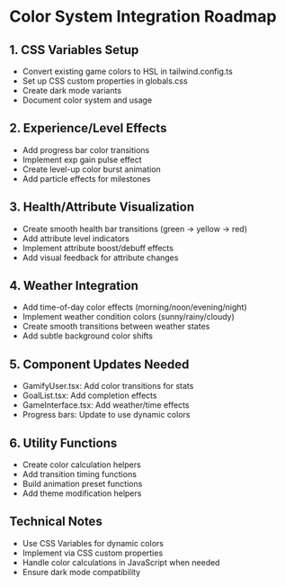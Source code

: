 # Color System Integration Roadmap

## 1. CSS Variables Setup
- Convert existing game colors to HSL in tailwind.config.ts
- Set up CSS custom properties in globals.css
- Create dark mode variants
- Document color system and usage

## 2. Experience/Level Effects
- Add progress bar color transitions
- Implement exp gain pulse effect
- Create level-up color burst animation
- Add particle effects for milestones

## 3. Health/Attribute Visualization
- Create smooth health bar transitions (green → yellow → red)
- Add attribute level indicators
- Implement attribute boost/debuff effects
- Add visual feedback for attribute changes

## 4. Weather Integration
- Add time-of-day color effects (morning/noon/evening/night)
- Implement weather condition colors (sunny/rainy/cloudy)
- Create smooth transitions between weather states
- Add subtle background color shifts

## 5. Component Updates Needed
- GamifyUser.tsx: Add color transitions for stats
- GoalList.tsx: Add completion effects
- GameInterface.tsx: Add weather/time effects
- Progress bars: Update to use dynamic colors

## 6. Utility Functions
- Create color calculation helpers
- Add transition timing functions
- Build animation preset functions
- Add theme modification helpers

## Technical Notes
- Use CSS Variables for dynamic colors
- Implement via CSS custom properties
- Handle color calculations in JavaScript when needed
- Ensure dark mode compatibility